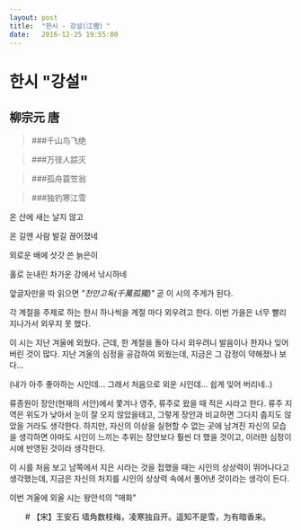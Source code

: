 ```yaml
---
layout: post
title:  "한시 - 강설(江雪）"
date:   2016-12-25 19:55:00
---
```



# 한시 "강설"

## 柳宗元 唐

>###千山鸟飞绝

>###万径人踪灭

>###孤舟蓑笠翁

>###独钓寒江雪

온 산에 새는 날지 않고

온 길엔 사람 발길 끊어졌네

외로운 배에 삿갓 쓴 늙은이

홀로 눈내린 차가운 강에서 낚시하네



앞글자만을 따 읽으면 *"천만고독(千萬孤獨)"* 곧 이 시의 주게가 된다.


각 계절을 주제로 하는 한시 하나씩을 계절 마다 외우려고 한다.
이번 가을은 너무 빨리 지나가서 외우지 못 했다.

이 시는 지난 겨울에 외웠다.
근데, 한 계절을 돌아 다시 외우려니 발음이나 한자나 잊어 버린 것이 많다.
지난 겨울의 심정을 공감하여 외웠는데, 지금은 그 감정이 약해졌나 보다...

(내가 아주 좋아하는 시인데... 그래서 처음으로 외운 시인데... 쉽게 잊어 버리네..)

류종원이 장안(현재의 서안)에서 쫓겨나 영주, 류주로 왔을 때 적은 시라고 한다.
류주 지역은 위도가 낮아서 눈이 잘 오지 않았을테고, 그렇게 장안과 비교하면 그다지 춥지도 않았을 거라도 생각한다.
하지만, 자신의 이상을 실현할 수 없는 곳에 남겨진 자신의 모습을 생각하면 아마도 시인이 느끼는 추위는 장안보다 훨씬 더 했을 것이고,
이러한 심정이 시에 반영된 것이라 생각한다.

이 시를 처음 보고 남쪽에서 지은 시라는 것을 접했을 때는 시인의 상상력이 뛰어나다고 생각했는데,
지금은 자신의 처지를 시인의 상상력 속에서 풀어낸 것이라는 생각이 든다.



이번 겨울에 외울 시는 왕안석의 "매화"

　　# 【宋】王安石 墙角数枝梅，凌寒独自开。遥知不是雪，为有暗香来。
